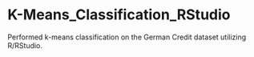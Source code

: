 # K-Means_Classification_RStudio
Performed k-means classification on the German Credit dataset utilizing R/RStudio.
